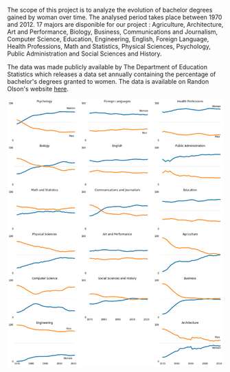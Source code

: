 The scope of this project is to analyze the evolution of bachelor degrees gained by woman over time. The analysed period takes place between 1970 and 2012. 17 majors are disponible for our project : Agriculture, Architecture, Art and Performance, Biology, Business, Communications and Journalism, Computer Science, Education, Engineering, English, Foreign Language, Health Professions, Math and Statistics, Physical Sciences, Psychology, Public Administration and Social Sciences and History.

The data was made publicly available by The Department of Education Statistics which releases a data set annually containing the percentage of bachelor's degrees granted to women. The data is available on Randon Olson's website [here](http://www.randalolson.com/wp-content/uploads/percent-bachelors-degrees-women-usa.csv).

![Screenshot](Images/bachelor_degrees.png)
